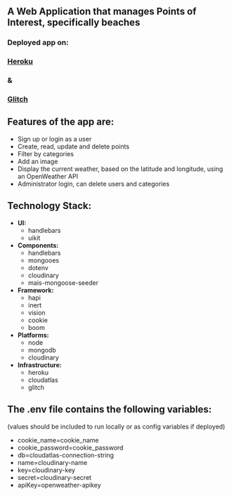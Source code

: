 ## A Web Application that manages Points of Interest, specifically beaches

### Deployed app on:
### [Heroku](https://lit-hamlet-10675.herokuapp.com/)
###   &
### [Glitch](https://attractive-pouncing-dove.glitch.me/)

## Features of the app are:

-  Sign up or login as a user
-  Create, read, update and delete points
-  Filter by categories
-  Add an image
-  Display the current weather, based on the latitude and longitude, using an OpenWeather API
-  Administrator login, can delete users and categories

## Technology Stack:

- __UI:__
  - handlebars 
  - uikit
- __Components:__  
  - handlebars 
  - mongooes 
  - dotenv
  - cloudinary
  - mais-mongoose-seeder
- __Framework:__
  - hapi 
  - inert 
  - vision
  - cookie
  - boom
- __Platforms:__
  - node
  - mongodb
  - cloudinary
- __Infrastructure:__
  - heroku
  - cloudatlas
  - glitch

## The .env file contains the following variables:
(values should be included to run locally or as config variables if deployed)

- cookie_name=cookie_name
- cookie_password=cookie_password
- db=cloudatlas-connection-string
- name=cloudinary-name
- key=cloudinary-key
- secret=cloudinary-secret
- apiKey=openweather-apikey

